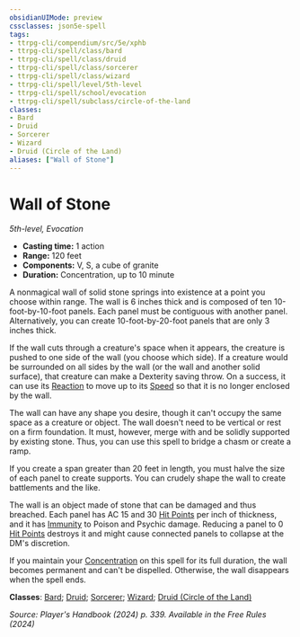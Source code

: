 ```yaml
---
obsidianUIMode: preview
cssclasses: json5e-spell
tags:
- ttrpg-cli/compendium/src/5e/xphb
- ttrpg-cli/spell/class/bard
- ttrpg-cli/spell/class/druid
- ttrpg-cli/spell/class/sorcerer
- ttrpg-cli/spell/class/wizard
- ttrpg-cli/spell/level/5th-level
- ttrpg-cli/spell/school/evocation
- ttrpg-cli/spell/subclass/circle-of-the-land
classes:
- Bard
- Druid
- Sorcerer
- Wizard
- Druid (Circle of the Land)
aliases: ["Wall of Stone"]
---
```

# Wall of Stone
*5th-level, Evocation*  


- **Casting time:** 1 action
- **Range:** 120 feet
- **Components:** V, S, a cube of granite
- **Duration:** Concentration, up to 10 minute

A nonmagical wall of solid stone springs into existence at a point you choose within range. The wall is 6 inches thick and is composed of ten 10-foot-by-10-foot panels. Each panel must be contiguous with another panel. Alternatively, you can create 10-foot-by-20-foot panels that are only 3 inches thick.

If the wall cuts through a creature's space when it appears, the creature is pushed to one side of the wall (you choose which side). If a creature would be surrounded on all sides by the wall (or the wall and another solid surface), that creature can make a Dexterity saving throw. On a success, it can use its [Reaction](3-Mechanics/CLI/rules/variant-rules/reaction-xphb.md) to move up to its [Speed](3-Mechanics/CLI/rules/variant-rules/speed-xphb.md) so that it is no longer enclosed by the wall.

The wall can have any shape you desire, though it can't occupy the same space as a creature or object. The wall doesn't need to be vertical or rest on a firm foundation. It must, however, merge with and be solidly supported by existing stone. Thus, you can use this spell to bridge a chasm or create a ramp.

If you create a span greater than 20 feet in length, you must halve the size of each panel to create supports. You can crudely shape the wall to create battlements and the like.

The wall is an object made of stone that can be damaged and thus breached. Each panel has AC 15 and 30 [Hit Points](3-Mechanics/CLI/rules/variant-rules/hit-points-xphb.md) per inch of thickness, and it has [Immunity](3-Mechanics/CLI/rules/variant-rules/immunity-xphb.md) to Poison and Psychic damage. Reducing a panel to 0 [Hit Points](3-Mechanics/CLI/rules/variant-rules/hit-points-xphb.md) destroys it and might cause connected panels to collapse at the DM's discretion.

If you maintain your [Concentration](3-Mechanics/CLI/rules/conditions.md#Concentration) on this spell for its full duration, the wall becomes permanent and can't be dispelled. Otherwise, the wall disappears when the spell ends.

**Classes**: [Bard](list-spells-classes-bard); [Druid](list-spells-classes-druid); [Sorcerer](list-spells-classes-sorcerer); [Wizard](list-spells-classes-wizard); [Druid (Circle of the Land)](list-spells-classes-druid-xphb-circle-of-the-land-xphb)

*Source: Player's Handbook (2024) p. 339. Available in the Free Rules (2024)*